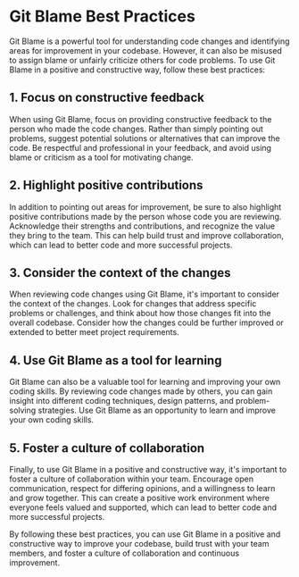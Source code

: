 # Git Blame Best Practices

Git Blame is a powerful tool for understanding code changes and identifying areas for improvement in your codebase. However, it can also be misused to assign blame or unfairly criticize others for code problems. To use Git Blame in a positive and constructive way, follow these best practices:

## 1. Focus on constructive feedback

When using Git Blame, focus on providing constructive feedback to the person who made the code changes. Rather than simply pointing out problems, suggest potential solutions or alternatives that can improve the code. Be respectful and professional in your feedback, and avoid using blame or criticism as a tool for motivating change.

## 2. Highlight positive contributions

In addition to pointing out areas for improvement, be sure to also highlight positive contributions made by the person whose code you are reviewing. Acknowledge their strengths and contributions, and recognize the value they bring to the team. This can help build trust and improve collaboration, which can lead to better code and more successful projects.

## 3. Consider the context of the changes

When reviewing code changes using Git Blame, it's important to consider the context of the changes. Look for changes that address specific problems or challenges, and think about how those changes fit into the overall codebase. Consider how the changes could be further improved or extended to better meet project requirements.

## 4. Use Git Blame as a tool for learning

Git Blame can also be a valuable tool for learning and improving your own coding skills. By reviewing code changes made by others, you can gain insight into different coding techniques, design patterns, and problem-solving strategies. Use Git Blame as an opportunity to learn and improve your own coding skills.

## 5. Foster a culture of collaboration

Finally, to use Git Blame in a positive and constructive way, it's important to foster a culture of collaboration within your team. Encourage open communication, respect for differing opinions, and a willingness to learn and grow together. This can create a positive work environment where everyone feels valued and supported, which can lead to better code and more successful projects.

By following these best practices, you can use Git Blame in a positive and constructive way to improve your codebase, build trust with your team members, and foster a culture of collaboration and continuous improvement.

